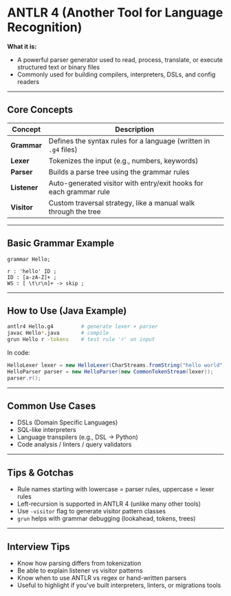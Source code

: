 # ANTLR 4 (Another Tool for Language Recognition)

**What it is:**
- A powerful parser generator used to read, process, translate, or execute structured text or binary files
- Commonly used for building compilers, interpreters, DSLs, and config readers

---

## Core Concepts

| Concept     | Description |
|-------------|-------------|
| **Grammar** | Defines the syntax rules for a language (written in `.g4` files) |
| **Lexer**   | Tokenizes the input (e.g., numbers, keywords) |
| **Parser**  | Builds a parse tree using the grammar rules |
| **Listener**| Auto-generated visitor with entry/exit hooks for each grammar rule |
| **Visitor** | Custom traversal strategy, like a manual walk through the tree |

---

## Basic Grammar Example
```antlr
grammar Hello;

r : 'hello' ID ;
ID : [a-zA-Z]+ ;
WS : [ \t\r\n]+ -> skip ;
```

---

## How to Use (Java Example)
```bash
antlr4 Hello.g4         # generate lexer + parser
javac Hello*.java       # compile
grun Hello r -tokens    # test rule 'r' on input
```

In code:
```java
HelloLexer lexer = new HelloLexer(CharStreams.fromString("hello world"));
HelloParser parser = new HelloParser(new CommonTokenStream(lexer));
parser.r();
```

---

## Common Use Cases
- DSLs (Domain Specific Languages)
- SQL-like interpreters
- Language transpilers (e.g., DSL → Python)
- Code analysis / linters / query validators

---

## Tips & Gotchas
- Rule names starting with lowercase = parser rules, uppercase = lexer rules
- Left-recursion is supported in ANTLR 4 (unlike many other tools)
- Use `-visitor` flag to generate visitor pattern classes
- `grun` helps with grammar debugging (lookahead, tokens, trees)

---

## Interview Tips
- Know how parsing differs from tokenization
- Be able to explain listener vs visitor patterns
- Know when to use ANTLR vs regex or hand-written parsers
- Useful to highlight if you've built interpreters, linters, or migrations tools
